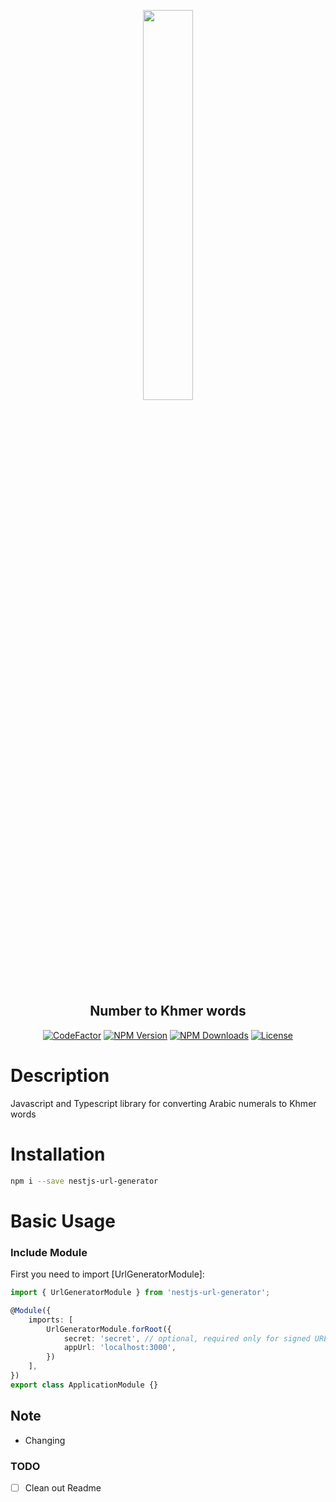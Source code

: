 <p align="center">
  <img width="40%" src="https://user-images.githubusercontent.com/17086745/97110220-8bf2f780-170a-11eb-9bf4-ca38b8d41be9.png" />
</p>

<h2 align="center">Number to Khmer words</h2>

<p align="center">
<a href="https://www.codefactor.io/repository/github/vh13294/nestjs-url-generator"><img src="https://www.codefactor.io/repository/github/vh13294/nestjs-url-generator/badge" alt="CodeFactor" /></a>
<a href="https://www.npmjs.com/package/nestjs-url-generator"><img src="https://img.shields.io/npm/v/nestjs-url-generator.svg?style=flat-square&sanitize=true" alt="NPM Version" /></a>
<a href="https://www.npmjs.com/package/nestjs-url-generator"><img src="https://img.shields.io/npm/dm/nestjs-url-generator.svg?style=flat-square&sanitize=true" alt="NPM Downloads" /></a>
<a href="#"><img src="https://img.shields.io/npm/l/nestjs-url-generator.svg?colorB=black&label=LICENSE&style=flat-square&sanitize=true" alt="License"/></a>

</p>

# Description

Javascript and Typescript library for converting Arabic numerals to Khmer words

# Installation

```bash
npm i --save nestjs-url-generator
```


# Basic Usage

### Include Module

First you need to import [UrlGeneratorModule]:


```ts
import { UrlGeneratorModule } from 'nestjs-url-generator';

@Module({
    imports: [
        UrlGeneratorModule.forRoot({
            secret: 'secret', // optional, required only for signed URL
            appUrl: 'localhost:3000',
        })
    ],
})
export class ApplicationModule {}
```


## Note
- Changing


### TODO
- [ ] Clean out Readme